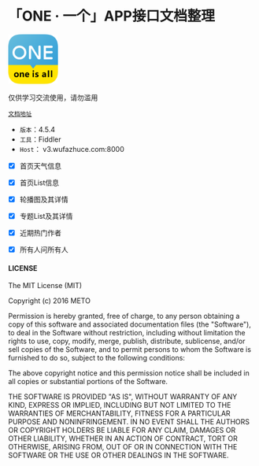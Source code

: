 # 「ONE · 一个」APP接口文档整理

<img src="https://github.com/Limuyang1013/one-api-collect/blob/master/one.png" width = "20%"/>

仅供学习交流使用，请勿滥用

[`文档地址`](http://www.limuyang.cc/one-api-collect/#/)

- `版本`：4.5.4
- `工具`：Fiddler
- `Host`： v3.wufazhuce.com:8000

- [x] 首页天气信息
- [x] 首页List信息
- [x] 轮播图及其详情
- [x] 专题List及其详情
- [x] 近期热门作者
- [x] 所有人问所有人


#### LICENSE

The MIT License (MIT)

Copyright (c) 2016 METO

Permission is hereby granted, free of charge, to any person obtaining a copy
of this software and associated documentation files (the "Software"), to deal
in the Software without restriction, including without limitation the rights
to use, copy, modify, merge, publish, distribute, sublicense, and/or sell
copies of the Software, and to permit persons to whom the Software is
furnished to do so, subject to the following conditions:

The above copyright notice and this permission notice shall be included in all
copies or substantial portions of the Software.

THE SOFTWARE IS PROVIDED "AS IS", WITHOUT WARRANTY OF ANY KIND, EXPRESS OR
IMPLIED, INCLUDING BUT NOT LIMITED TO THE WARRANTIES OF MERCHANTABILITY,
FITNESS FOR A PARTICULAR PURPOSE AND NONINFRINGEMENT. IN NO EVENT SHALL THE
AUTHORS OR COPYRIGHT HOLDERS BE LIABLE FOR ANY CLAIM, DAMAGES OR OTHER
LIABILITY, WHETHER IN AN ACTION OF CONTRACT, TORT OR OTHERWISE, ARISING FROM,
OUT OF OR IN CONNECTION WITH THE SOFTWARE OR THE USE OR OTHER DEALINGS IN THE
SOFTWARE.
